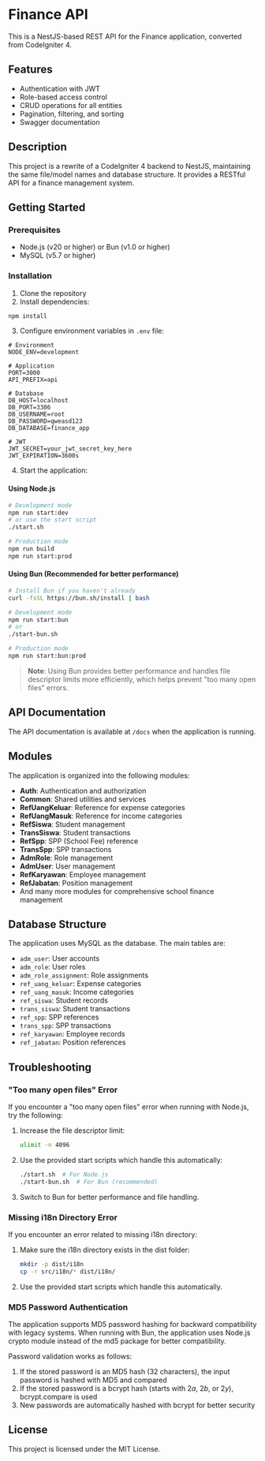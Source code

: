# Finance API

This is a NestJS-based REST API for the Finance application, converted from CodeIgniter 4.

## Features

- Authentication with JWT
- Role-based access control
- CRUD operations for all entities
- Pagination, filtering, and sorting
- Swagger documentation

## Description

This project is a rewrite of a CodeIgniter 4 backend to NestJS, maintaining the same file/model names and database structure. It provides a RESTful API for a finance management system.

## Getting Started

### Prerequisites

- Node.js (v20 or higher) or Bun (v1.0 or higher)
- MySQL (v5.7 or higher)

### Installation

1. Clone the repository
2. Install dependencies:

```bash
npm install
```

3. Configure environment variables in `.env` file:

```
# Environment
NODE_ENV=development

# Application
PORT=3000
API_PREFIX=api

# Database
DB_HOST=localhost
DB_PORT=3306
DB_USERNAME=root
DB_PASSWORD=qweasd123
DB_DATABASE=finance_app

# JWT
JWT_SECRET=your_jwt_secret_key_here
JWT_EXPIRATION=3600s
```

4. Start the application:

#### Using Node.js

```bash
# Development mode
npm run start:dev
# or use the start script
./start.sh

# Production mode
npm run build
npm run start:prod
```

#### Using Bun (Recommended for better performance)

```bash
# Install Bun if you haven't already
curl -fsSL https://bun.sh/install | bash

# Development mode
npm run start:bun
# or
./start-bun.sh

# Production mode
npm run start:bun:prod
```

> **Note**: Using Bun provides better performance and handles file descriptor limits more efficiently, which helps prevent "too many open files" errors.

## API Documentation

The API documentation is available at `/docs` when the application is running.

## Modules

The application is organized into the following modules:

- **Auth**: Authentication and authorization
- **Common**: Shared utilities and services
- **RefUangKeluar**: Reference for expense categories
- **RefUangMasuk**: Reference for income categories
- **RefSiswa**: Student management
- **TransSiswa**: Student transactions
- **RefSpp**: SPP (School Fee) reference
- **TransSpp**: SPP transactions
- **AdmRole**: Role management
- **AdmUser**: User management
- **RefKaryawan**: Employee management
- **RefJabatan**: Position management
- And many more modules for comprehensive school finance management

## Database Structure

The application uses MySQL as the database. The main tables are:

- `adm_user`: User accounts
- `adm_role`: User roles
- `adm_role_assignment`: Role assignments
- `ref_uang_keluar`: Expense categories
- `ref_uang_masuk`: Income categories
- `ref_siswa`: Student records
- `trans_siswa`: Student transactions
- `ref_spp`: SPP references
- `trans_spp`: SPP transactions
- `ref_karyawan`: Employee records
- `ref_jabatan`: Position references

## Troubleshooting

### "Too many open files" Error

If you encounter a "too many open files" error when running with Node.js, try the following:

1. Increase the file descriptor limit:
   ```bash
   ulimit -n 4096
   ```

2. Use the provided start scripts which handle this automatically:
   ```bash
   ./start.sh  # For Node.js
   ./start-bun.sh  # For Bun (recommended)
   ```

3. Switch to Bun for better performance and file handling.

### Missing i18n Directory Error

If you encounter an error related to missing i18n directory:

1. Make sure the i18n directory exists in the dist folder:
   ```bash
   mkdir -p dist/i18n
   cp -r src/i18n/* dist/i18n/
   ```

2. Use the provided start scripts which handle this automatically.

### MD5 Password Authentication

The application supports MD5 password hashing for backward compatibility with legacy systems. When running with Bun, the application uses Node.js crypto module instead of the md5 package for better compatibility.

Password validation works as follows:
1. If the stored password is an MD5 hash (32 characters), the input password is hashed with MD5 and compared
2. If the stored password is a bcrypt hash (starts with $2a$, $2b$, or $2y$), bcrypt.compare is used
3. New passwords are automatically hashed with bcrypt for better security

## License

This project is licensed under the MIT License.
